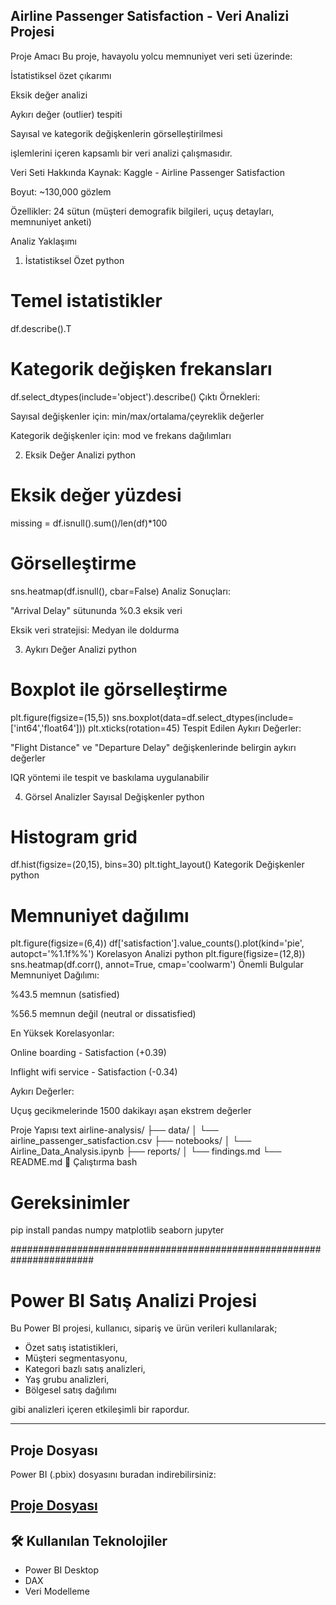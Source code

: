 ## Airline Passenger Satisfaction - Veri Analizi Projesi
Proje Amacı
Bu proje, havayolu yolcu memnuniyet veri seti üzerinde:

İstatistiksel özet çıkarımı

Eksik değer analizi

Aykırı değer (outlier) tespiti

Sayısal ve kategorik değişkenlerin görselleştirilmesi

işlemlerini içeren kapsamlı bir veri analizi çalışmasıdır.

 Veri Seti Hakkında
Kaynak: Kaggle - Airline Passenger Satisfaction

Boyut: ~130,000 gözlem

Özellikler: 24 sütun (müşteri demografik bilgileri, uçuş detayları, memnuniyet anketi)

  Analiz Yaklaşımı
1. İstatistiksel Özet
python
# Temel istatistikler
df.describe().T

# Kategorik değişken frekansları
df.select_dtypes(include='object').describe()
Çıktı Örnekleri:

Sayısal değişkenler için: min/max/ortalama/çeyreklik değerler

Kategorik değişkenler için: mod ve frekans dağılımları

2. Eksik Değer Analizi
python
# Eksik değer yüzdesi
missing = df.isnull().sum()/len(df)*100

# Görselleştirme
sns.heatmap(df.isnull(), cbar=False)
Analiz Sonuçları:

"Arrival Delay" sütununda %0.3 eksik veri

Eksik veri stratejisi: Medyan ile doldurma

3. Aykırı Değer Analizi
python
# Boxplot ile görselleştirme
plt.figure(figsize=(15,5))
sns.boxplot(data=df.select_dtypes(include=['int64','float64']))
plt.xticks(rotation=45)
Tespit Edilen Aykırı Değerler:

"Flight Distance" ve "Departure Delay" değişkenlerinde belirgin aykırı değerler

IQR yöntemi ile tespit ve baskılama uygulanabilir

4. Görsel Analizler
Sayısal Değişkenler
python
# Histogram grid
df.hist(figsize=(20,15), bins=30)
plt.tight_layout()
Kategorik Değişkenler
python
# Memnuniyet dağılımı
plt.figure(figsize=(6,4))
df['satisfaction'].value_counts().plot(kind='pie', autopct='%1.1f%%')
Korelasyon Analizi
python
plt.figure(figsize=(12,8))
sns.heatmap(df.corr(), annot=True, cmap='coolwarm')
 Önemli Bulgular
Memnuniyet Dağılımı:

%43.5 memnun (satisfied)

%56.5 memnun değil (neutral or dissatisfied)

En Yüksek Korelasyonlar:

Online boarding - Satisfaction (+0.39)

Inflight wifi service - Satisfaction (-0.34)

Aykırı Değerler:

Uçuş gecikmelerinde 1500 dakikayı aşan ekstrem değerler

  Proje Yapısı
text
airline-analysis/
├── data/
│   └── airline_passenger_satisfaction.csv
├── notebooks/
│   └── Airline_Data_Analysis.ipynb
├── reports/
│   └── findings.md
└── README.md
🚀 Çalıştırma
bash
# Gereksinimler
pip install pandas numpy matplotlib seaborn jupyter

#######################################################################

# Power BI Satış Analizi Projesi

Bu Power BI projesi, kullanıcı, sipariş ve ürün verileri kullanılarak;

- Özet satış istatistikleri,
- Müşteri segmentasyonu,
- Kategori bazlı satış analizleri,
- Yaş grubu analizleri,
- Bölgesel satış dağılımı

gibi analizleri içeren etkileşimli bir rapordur.

---

##  Proje Dosyası
Power BI (.pbix) dosyasını buradan indirebilirsiniz:

 [Proje Dosyası]([https://drive.google.com/file/d/1sXWl0jxxxyN5ph4ypp0t-N6AFXcHuLLT/view?usp=sharing)
---

## 🛠 Kullanılan Teknolojiler
- Power BI Desktop
- DAX
- Veri Modelleme
